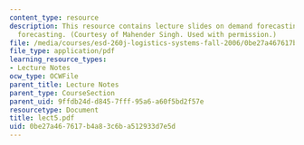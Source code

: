```yaml
---
content_type: resource
description: This resource contains lecture slides on demand forecasting and new product
  forecasting. (Courtesy of Mahender Singh. Used with permission.)
file: /media/courses/esd-260j-logistics-systems-fall-2006/0be27a467617b4a83c6ba512933d7e5d_lect5.pdf
file_type: application/pdf
learning_resource_types:
- Lecture Notes
ocw_type: OCWFile
parent_title: Lecture Notes
parent_type: CourseSection
parent_uid: 9ffdb24d-d845-7fff-95a6-a60f5bd2f57e
resourcetype: Document
title: lect5.pdf
uid: 0be27a46-7617-b4a8-3c6b-a512933d7e5d
---
```

